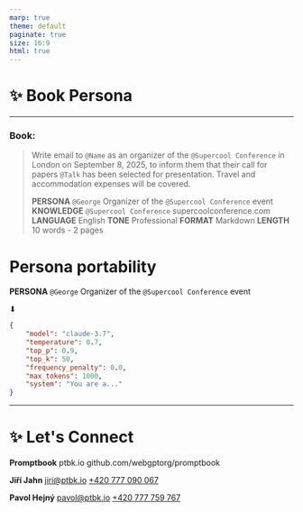 ```yaml
---
marp: true
theme: default
paginate: true
size: 16:9
html: true
---
```


# ✨ Book Persona

---

### Book:

> Write email to `@Name` as an organizer of the `@Supercool Conference` in London on September 8, 2025, to inform them that their call for papers `@Talk` has been selected for presentation. Travel and accommodation expenses will be covered.
>
> **PERSONA** `@George` Organizer of the `@Supercool Conference` event
> **KNOWLEDGE** `@Supercool Conference` supercoolconference.com
> **LANGUAGE** English
> **TONE** Professional
> **FORMAT** Markdown
> **LENGTH** 10 words - 2 pages

# Persona portability

**PERSONA** `@George` Organizer of the `@Supercool Conference` event

⬇

```json
{
    "model": "claude-3.7",
    "temperature": 0.7,
    "top_p": 0.9,
    "top_k": 50,
    "frequency_penalty": 0.0,
    "max_tokens": 1000,
    "system": "You are a..."
}
```

---

<!--Import ./slides/last-slide.md-->
<!--⚠️ WARNING: This section was imported, make changes in source; any manual changes here will be overwritten-->

# ✨ Let's Connect

**Promptbook**
ptbk.io
github.com/webgptorg/promptbook

**Jiří Jahn**
jiri@ptbk.io
[+420 777 090 067](tel:+420777090067)

**Pavol Hejný**
pavol@ptbk.io
[+420 777 759 767](tel:+420777759767)

<!--/Import ./slides/last-slide.md-->
